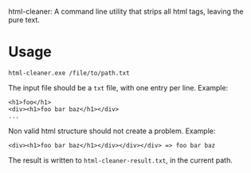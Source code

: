 html-cleaner: A command line utility that strips all html tags, leaving the pure text.

# Usage

```shell
html-cleaner.exe /file/to/path.txt
```

The input file should be a `txt` file, with one entry per line. Example:
```
<h1>foo</h1>
<div><h1>foo bar baz</h1></div>
...
```

Non valid html structure should not create a problem. Example:
```
<div><h1>foo bar baz</h1></div></div></div> => foo bar baz
```

The result is written to `html-cleaner-result.txt`, in the current path.